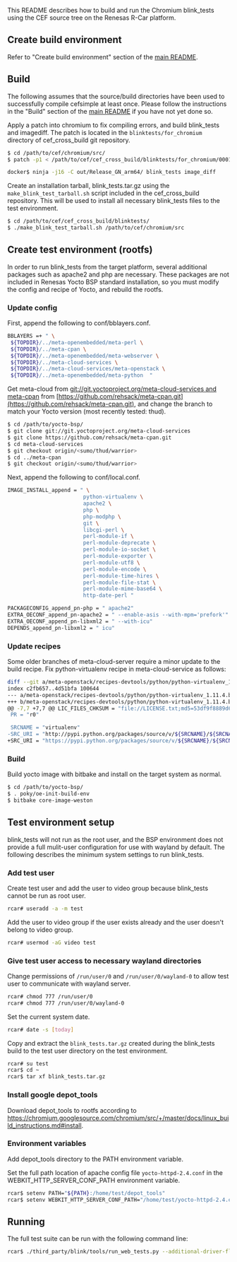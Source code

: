 This README describes how to build and run the Chromium blink_tests using the 
CEF source tree on the Renesas R-Car platform.

## Create build environment

Refer to "Create build environment" section of the [main README](../README.md).

## Build

The following assumes that the source/build directories have been used to successfully compile cefsimple at least once.
Please follow the instructions in the "Build" section of the [main README](../README.md) if you have not yet done so.

Apply a patch into chromium to fix compiling errors, and build blink_tests and imagediff. The patch is located in the `blinktests/for_chromium` directory of cef_cross_build git repository.

```bash
$ cd /path/to/cef/chromium/src/
$ patch -p1 < /path/to/cef/cef_cross_build/blinktests/for_chromium/0001-fix-build-error-for-blink_tests.patch

docker$ ninja -j16 -C out/Release_GN_arm64/ blink_tests image_diff
```

Create an installation tarball, blink_tests.tar.gz using the `make_blink_test_tarball.sh` script included in the cef_cross_build repository.  This will be used to install all necessary blink_tests files to the test environment.

```bash
$ cd /path/to/cef/cef_cross_build/blinktests/
$ ./make_blink_test_tarball.sh /path/to/cef/chromium/src
```

## Create test environment (rootfs)

In order to run blink_tests from the target platform, several additional packages such as apache2 and php are necessary. These packages  are not included in Renesas Yocto BSP standard installation, so you must modify the config and recipe of Yocto, and rebuild the rootfs.

### Update config

First, append the following to conf/bblayers.conf.

```bash
BBLAYERS =+ " \
 ${TOPDIR}/../meta-openembedded/meta-perl \
 ${TOPDIR}/../meta-cpan \
 ${TOPDIR}/../meta-openembedded/meta-webserver \
 ${TOPDIR}/../meta-cloud-services \
 ${TOPDIR}/../meta-cloud-services/meta-openstack \
 ${TOPDIR}/../meta-openembedded/meta-python  "
```

Get meta-cloud from [git://git.yoctoproject.org/meta-cloud-services and meta-cpan]( git://git.yoctoproject.org/meta-cloud-services) from [https://github.com/rehsack/meta-cpan.git](https://github.com/rehsack/meta-cpan.git), and change the branch to match your Yocto version (most recently tested: thud).

```bash
$ cd /path/to/yocto-bsp/
$ git clone git://git.yoctoproject.org/meta-cloud-services
$ git clone https://github.com/rehsack/meta-cpan.git
$ cd meta-cloud-services
$ git checkout origin/<sumo/thud/warrior>
$ cd ../meta-cpan
$ git checkout origin/<sumo/thud/warrior>
```

Next, append the following to conf/local.conf.

```bash
IMAGE_INSTALL_append = " \
                        python-virtualenv \
                        apache2 \
                        php \
                        php-modphp \
                        git \
                        libcgi-perl \
                        perl-module-if \
                        perl-module-deprecate \
                        perl-module-io-socket \
                        perl-module-exporter \
                        perl-module-utf8 \
                        perl-module-encode \
                        perl-module-time-hires \
                        perl-module-file-stat \
                        perl-module-mime-base64 \
                        http-date-perl "

PACKAGECONFIG_append_pn-php = " apache2"
EXTRA_OECONF_append_pn-apache2 = " --enable-asis --with-mpm='prefork'"
EXTRA_OECONF_append_pn-libxml2 = " --with-icu"
DEPENDS_append_pn-libxml2 = " icu"
```

### Update recipes

Some older branches of meta-cloud-server require a minor update to the
build recipe. 
Fix python-virtualenv recipe in meta-cloud-service as follows:

```bash
diff --git a/meta-openstack/recipes-devtools/python/python-virtualenv_1.11.4.bb
index c2fb657..4d51bfa 100644
--- a/meta-openstack/recipes-devtools/python/python-virtualenv_1.11.4.bb
+++ b/meta-openstack/recipes-devtools/python/python-virtualenv_1.11.4.bb
@@ -7,7 +7,7 @@ LIC_FILES_CHKSUM = "file://LICENSE.txt;md5=53df9f8889d6a5fba83f4
 PR = "r0"

 SRCNAME = "virtualenv"
-SRC_URI = "http://pypi.python.org/packages/source/v/${SRCNAME}/${SRCNAME}-${PV}
+SRC_URI = "https://pypi.python.org/packages/source/v/${SRCNAME}/${SRCNAME}-${PV}
```

### Build

Build yocto image with bitbake and install on the target system as normal.

```bash
$ cd /path/to/yocto-bsp/
$ . poky/oe-init-build-env
$ bitbake core-image-weston
```

## Test environment setup

blink_tests will not run as the root user, and the BSP environment does not
provide a full mulit-user configuration for use with wayland by default. 
The following describes the minimum system settings to run blink_tests.

### Add test user
Create test user and add the user to video group because blink_tests cannot be run as root user.

```bash
rcar# useradd -a -m test
```

Add the user to video group if the user exists already and the user doesn't belong to video group.

```bash
rcar# usermod -aG video test
```

### Give test user access to necessary wayland directories

Change permissions of `/run/user/0` and `/run/user/0/wayland-0` to allow test user to communicate with wayland server.

```bash
rcar# chmod 777 /run/user/0
rcar# chmod 777 /run/user/0/wayland-0
```

Set the current system date.

```bash
rcar# date -s [today]
```

Copy and extract the `blink_tests.tar.gz` created during the blink_tests build to the test user directory on the test environment.

```bash
rcar# su test
rcar$ cd ~
rcar$ tar xf blink_tests.tar.gz
```
### Install google depot_tools

Download depot_tools to rootfs according to https://chromium.googlesource.com/chromium/src/+/master/docs/linux_build_instructions.md#install.

### Environment variables

Add depot_tools directory to the PATH environment variable.

Set the full path location of apache config file `yocto-httpd-2.4.conf` in the WEBKIT_HTTP_SERVER_CONF_PATH environment variable. 

```bash
rcar$ setenv PATH="${PATH}:/home/test/depot_tools"
rcar$ setenv WEBKIT_HTTP_SERVER_CONF_PATH="/home/test/yocto-httpd-2.4.conf"
```

## Running 

The full test suite can be run with the following command line:

```bash
rcar$ ./third_party/blink/tools/run_web_tests.py --additional-driver-flag="--ozone-platform=wayland" --additional-driver-flag="--use-gl=egl" --additional-driver-flag="--in-process-gpu" --disable-breakpad --no-xvfb -j 2
```

